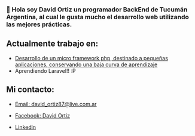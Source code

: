 ### 👋 Hola soy David Ortiz un programador BackEnd de Tucumán Argentina, al cual le gusta mucho el desarrollo web utilizando las mejores prácticas.

## Actualmente trabajo en:

- [Desarrollo de un micro framework php, destinado a pequeñas aplicaciones, conservando una baja curva de aprendizaje](https://github.com/soporte00/free-framework)
- Aprendiendo Laravel!! :P

## Mi contacto:
- [Email: david_ortiz87@live.com.ar](mailto:david_ortiz87@live.com.ar)

- [Facebook: David Ortiz](https://www.facebook.com/profile.php?id=100066432759773)

- [Linkedin ](https://www.linkedin.com/in/david-ortiz-62888621a/)
